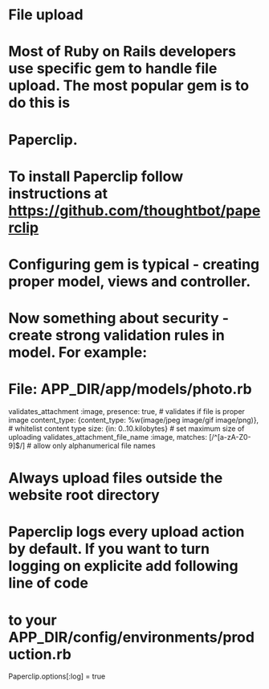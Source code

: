 # File upload

# Most of Ruby on Rails developers use specific gem to handle file upload. The most popular gem is to do this is 
# Paperclip.

# To install Paperclip follow instructions at https://github.com/thoughtbot/paperclip
# Configuring gem is typical - creating proper model, views and controller.

# Now something about security - create strong validation rules in model. For example:

# File: APP_DIR/app/models/photo.rb
validates_attachment :image,
                     presence: true, # validates if file is proper image
                     content_type: {content_type: %w(image/jpeg image/gif image/png)}, # whitelist content type
                     size: {in: 0..10.kilobytes} # set maximum size of uploading
validates_attachment_file_name :image, matches: [/^[a-zA-Z0-9]$/] # allow only alphanumerical file names
# Always upload files outside the website root directory 

# Paperclip logs every upload action by default. If you want to turn logging on explicite add following line of code
# to your APP_DIR/config/environments/production.rb
Paperclip.options[:log] = true
